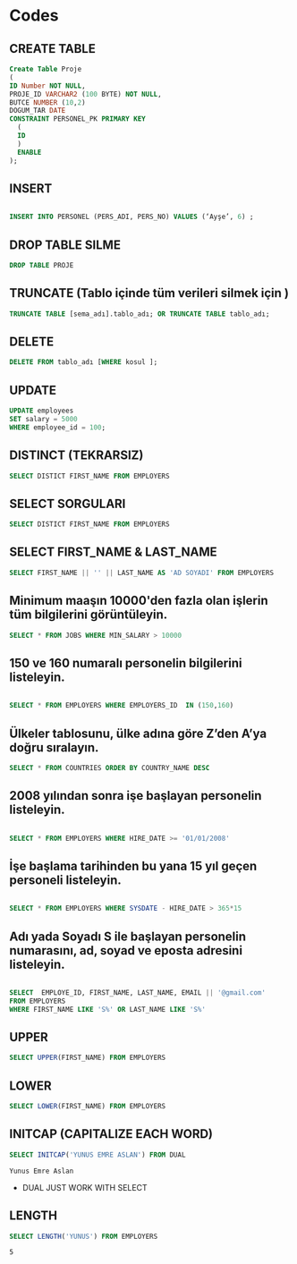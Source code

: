 # Codes


## CREATE TABLE

```SQL
Create Table Proje
(
ID Number NOT NULL,
PROJE_ID VARCHAR2 (100 BYTE) NOT NULL,
BUTCE NUMBER (10,2)
DOGUM_TAR DATE
CONSTRAINT PERSONEL_PK PRIMARY KEY
  (
  ID 
  )  
  ENABLE
);
```

## INSERT

```SQL

INSERT INTO PERSONEL (PERS_ADI, PERS_NO) VALUES (‘Ayşe’, 6) ;

```

## DROP TABLE SILME

```SQL
DROP TABLE PROJE

```

## TRUNCATE (Tablo içinde  tüm verileri silmek için )

```SQL
TRUNCATE TABLE [sema_adı].tablo_adı; OR TRUNCATE TABLE tablo_adı;
```

## DELETE

```SQL
DELETE FROM tablo_adı [WHERE kosul ];
```

## UPDATE

```SQL
UPDATE employees
SET salary = 5000
WHERE employee_id = 100;
```

## DISTINCT (TEKRARSIZ)

```SQL
SELECT DISTICT FIRST_NAME FROM EMPLOYERS
```
 ## SELECT SORGULARI
 ```SQL
SELECT DISTICT FIRST_NAME FROM EMPLOYERS
```

## SELECT FIRST_NAME & LAST_NAME
 ```SQL
SELECT FIRST_NAME || '' || LAST_NAME AS 'AD SOYADI' FROM EMPLOYERS
```
 
## Minimum maaşın 10000'den fazla olan işlerin tüm bilgilerini görüntüleyin.

```SQL
SELECT * FROM JOBS WHERE MIN_SALARY > 10000 
```

## 150 ve 160 numaralı personelin bilgilerini listeleyin.

```SQL

SELECT * FROM EMPLOYERS WHERE EMPLOYERS_ID  IN (150,160)

```

## Ülkeler tablosunu, ülke adına göre Z’den A’ya doğru sıralayın.

```SQL 
SELECT * FROM COUNTRIES ORDER BY COUNTRY_NAME DESC
```

## 2008 yılından sonra işe başlayan personelin listeleyin.

```SQL

SELECT * FROM EMPLOYERS WHERE HIRE_DATE >= '01/01/2008'

```
## İşe başlama tarihinden bu yana 15 yıl geçen personeli listeleyin.

```SQL

SELECT * FROM EMPLOYERS WHERE SYSDATE - HIRE_DATE > 365*15 

```
## Adı yada Soyadı S ile başlayan personelin numarasını, ad, soyad ve eposta adresini listeleyin.

```SQL

SELECT  EMPLOYE_ID, FIRST_NAME, LAST_NAME, EMAIL || '@gmail.com'
FROM EMPLOYERS
WHERE FIRST_NAME LIKE 'S%' OR LAST_NAME LIKE 'S%'
```

## UPPER

```SQL
SELECT UPPER(FIRST_NAME) FROM EMPLOYERS
```

## LOWER

```SQL
SELECT LOWER(FIRST_NAME) FROM EMPLOYERS
```

##  INITCAP (CAPITALIZE EACH WORD)

```SQL
SELECT INITCAP('YUNUS EMRE ASLAN') FROM DUAL 
```

```
Yunus Emre Aslan
```
* DUAL JUST WORK WITH SELECT


## LENGTH

```SQL
SELECT LENGTH('YUNUS') FROM EMPLOYERS 
```

```output
5
```

